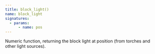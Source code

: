 ```yaml
---
title: block_light()
name: block_light
signatures:
  - params:
      - name: pos
---
```


Numeric function, returning the block light at position (from torches and other
light sources).

